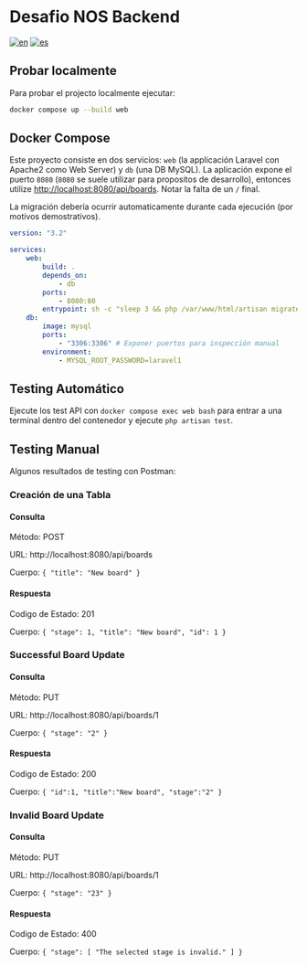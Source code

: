 # Desafio NOS Backend

[![en](https://img.shields.io/badge/lang-en-green.svg)](https://github.com/pillowpilot/nos_backend_challenge/blob/main/README.md)
[![es](https://img.shields.io/badge/lang-es-green.svg)](https://github.com/pillowpilot/nos_backend_challenge/blob/main/README.es.md)

## Probar localmente

Para probar el projecto localmente ejecutar:

```bash
docker compose up --build web
```

## Docker Compose

Este proyecto consiste en dos servicios: `web` (la applicación Laravel con Apache2 como Web Server) y `db` (una DB MySQL). La aplicación expone el puerto `8080` (`8080` se suele utilizar para propositos de desarrollo), entonces utilize [http://localhost:8080/api/boards](http://localhost:8080/api/boards). Notar la falta de un `/` final.

La migración debería ocurrir automaticamente durante cada ejecución (por motivos demostrativos).

```yaml
version: "3.2"

services:
    web:
        build: .
        depends_on:
            - db
        ports:
            - 8080:80
        entrypoint: sh -c "sleep 3 && php /var/www/html/artisan migrate --force && apache2-foreground"
    db:
        image: mysql
        ports:
            - "3306:3306" # Exponer puertos para inspección manual
        environment:
            - MYSQL_ROOT_PASSWORD=laravel1
```

## Testing Automático

Ejecute los test API con `docker compose exec web bash` para entrar a una terminal dentro del contenedor y ejecute `php artisan test`.

## Testing Manual

Algunos resultados de testing con Postman:

### Creación de una Tabla

#### Consulta

Método: POST

URL: http://localhost:8080/api/boards

Cuerpo: `{
    "title": "New board"
}`

#### Respuesta

Codigo de Estado: 201

Cuerpo: `{
    "stage": 1,
    "title": "New board",
    "id": 1
    }`

### Successful Board Update

#### Consulta

Método: PUT

URL: http://localhost:8080/api/boards/1

Cuerpo: `{
    "stage": "2"
}`

#### Respuesta

Codigo de Estado: 200

Cuerpo: `{
 "id":1,
 "title":"New board",
 "stage":"2"
 }`

### Invalid Board Update

#### Consulta

Método: PUT

URL: http://localhost:8080/api/boards/1

Cuerpo: `{
    "stage": "23"
}`

#### Respuesta

Codigo de Estado: 400

Cuerpo: `{
    "stage": [
        "The selected stage is invalid."
    ]
}`
